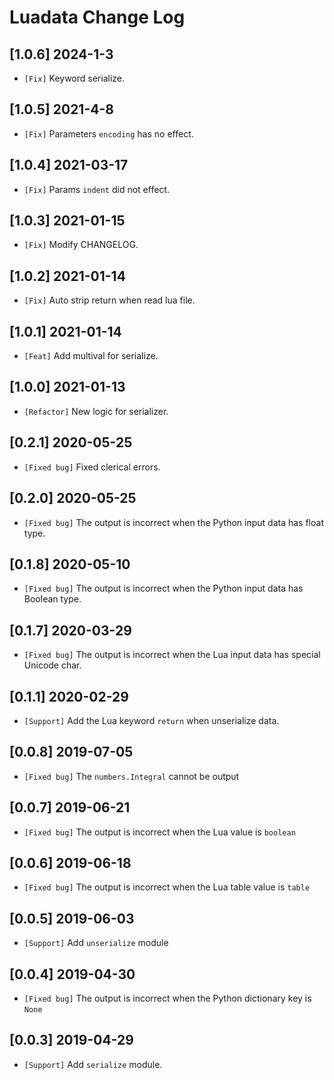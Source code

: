 # Luadata Change Log

## [1.0.6] 2024-1-3

- `[Fix]` Keyword serialize.

## [1.0.5] 2021-4-8

- `[Fix]` Parameters `encoding` has no effect.

## [1.0.4] 2021-03-17

- `[Fix]` Params `indent` did not effect.

## [1.0.3] 2021-01-15

- `[Fix]` Modify CHANGELOG.

## [1.0.2] 2021-01-14

- `[Fix]` Auto strip return when read lua file.

## [1.0.1] 2021-01-14

- `[Feat]` Add multival for serialize.

## [1.0.0] 2021-01-13

- `[Refactor]` New logic for serializer.

## [0.2.1] 2020-05-25

- `[Fixed bug]` Fixed clerical errors.

## [0.2.0] 2020-05-25

- `[Fixed bug]` The output is incorrect when the Python input data has float type.

## [0.1.8] 2020-05-10

- `[Fixed bug]` The output is incorrect when the Python input data has Boolean type.

## [0.1.7] 2020-03-29

- `[Fixed bug]` The output is incorrect when the Lua input data has special Unicode char.

## [0.1.1] 2020-02-29

- `[Support]` Add the Lua keyword `return` when unserialize data.

## [0.0.8] 2019-07-05

- `[Fixed bug]` The `numbers.Integral` cannot be output

## [0.0.7] 2019-06-21

- `[Fixed bug]` The output is incorrect when the Lua value is `boolean`

## [0.0.6] 2019-06-18

- `[Fixed bug]` The output is incorrect when the Lua table value is `table`

## [0.0.5] 2019-06-03

- `[Support]` Add `unserialize` module

## [0.0.4] 2019-04-30

- `[Fixed bug]` The output is incorrect when the Python dictionary key is `None`

## [0.0.3] 2019-04-29

- `[Support]` Add `serialize` module.
